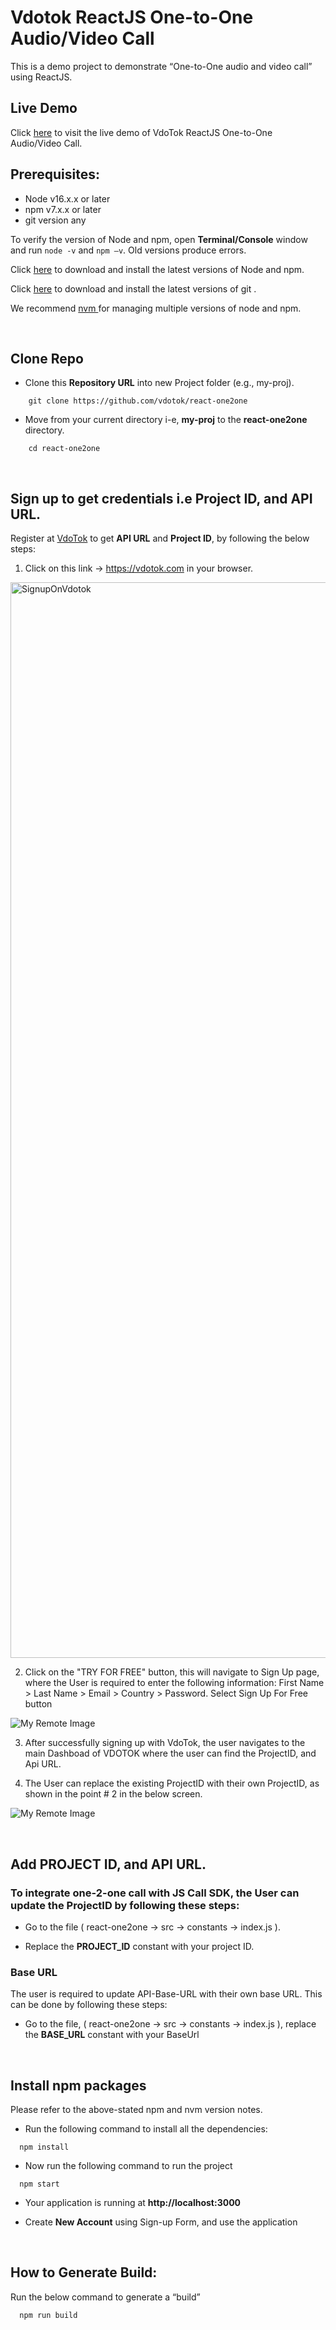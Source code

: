 # Vdotok ReactJS One-to-One Audio/Video Call

This is a demo project to demonstrate “One-to-One audio and video call” using ReactJS.

## Live Demo

Click <a href="https://react-one2one.vdotok.dev" title="Call Demo">here</a> to visit the live demo of VdoTok ReactJS One-to-One Audio/Video Call.

## Prerequisites:

- Node v16.x.x or later
- npm v7.x.x or later
- git version any

To verify the version of Node and npm, open **Terminal/Console** window and run `node -v` and `npm –v`. Old versions produce errors.

Click <a href="https://docs.npmjs.com/downloading-and-installing-node-js-and-npm" target="_blank">here</a> to download and install the latest versions of Node and npm.

Click <a href="https://git-scm.com/downloads" target="_blank">here</a> to download and install the latest versions of git .

We recommend <a href="https://github.com/nvm-sh/nvm"> nvm </a> for managing multiple versions of node and npm.


<br/>


## Clone Repo

- Clone this **Repository URL** into new Project folder (e.g., my-proj).

```shell
    git clone https://github.com/vdotok/react-one2one
```

- Move from your current directory i-e, **my-proj** to the **react-one2one** directory.

```shell
    cd react-one2one
```

</br>

## Sign up to get credentials i.e Project ID, and API URL.

Register at <a href="https://vdotok.com">VdoTok</a> to get **API URL** and **Project ID**, by following the below steps:

1. Click on this link -> <a href="https://vdotok.com">https://vdotok.com</a> in your browser.

<img width="1721" alt="SignupOnVdotok" src="https://github.com/vdotok/react-one2one/assets/134290022/5c6fc74f-7c32-4e2a-b6cf-ca5be6cb1a12">

2. Click on the "TRY FOR FREE" button, this will navigate to Sign Up page, where the User is required to enter the following information: First Name > Last Name > Email > Country > Password. Select Sign Up For Free button

![My Remote Image](https://user-images.githubusercontent.com/87179594/184070989-e8b26d85-6e64-4ef3-b6d7-56449738236c.jpg)

3. After successfully signing up with VdoTok, the user navigates to the main Dashboad of VDOTOK where the user can find the ProjectID, and Api URL.

4. The User can replace the existing ProjectID with their own ProjectID, as shown in the point # 2 in the below screen.

![My Remote Image](https://user-images.githubusercontent.com/87179594/184071060-9909513b-f880-4de8-9481-6ab91ae2be95.jpg)



</br>

## Add PROJECT ID, and API URL.


### To integrate one-2-one call with JS Call SDK, the User can update the ProjectID by following these steps:

- Go to the file ( react-one2one -> src -> constants -> index.js ).

- Replace the **PROJECT_ID** constant with your project ID.


### Base URL

The user is required to update API-Base-URL with their own base URL. This can be done by following these steps:

- Go to the file, ( react-one2one -> src -> constants -> index.js ), replace the **BASE_URL** constant with your BaseUrl


</br>


## Install npm packages

Please refer to the above-stated npm and nvm version notes.

- Run the following command to install all the dependencies:

```shell
  npm install
```

- Now run the following command to run the project

```shell
  npm start
```

- Your application is running at **http://localhost:3000**

- Create **New Account** using Sign-up Form, and use the application

</br>

## How to Generate Build:

Run the below command to generate a “build”

```shell
  npm run build
```


</br>






